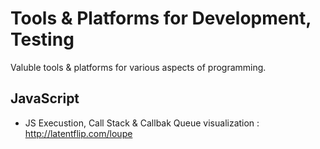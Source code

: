# Tools & Platforms for Development, Testing
Valuble tools &amp; platforms for various aspects of programming.

## JavaScript
* JS Execustion, Call Stack & Callbak Queue visualization : http://latentflip.com/loupe
